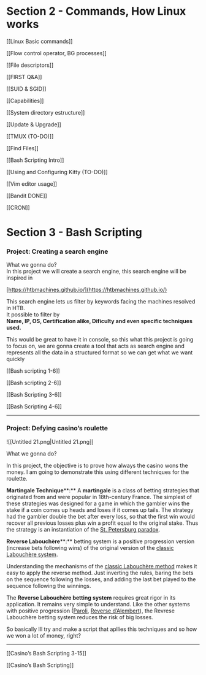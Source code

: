 # Section 2 - Commands, How Linux works

[[Linux Basic commands]]

[[Flow control operator, BG processes]]

[[File descriptors]]

[[FIRST Q&A]]

[[SUID & SGID]]

[[Capabilities]]

[[System directory estructure]]

[[Update & Upgrade]]

[[TMUX (TO-DO)]]

[[Find Files]]

[[Bash Scripting Intro]]

[[Using and Configuring Kitty (TO-DO)]]

[[Vim editor usage]]

[[Bandit DONE]]

[[CRON]]

# Section 3 - Bash Scripting

### Project: Creating a search engine

What we gonna do?  
In this project we will create a search engine, this search engine will be inspired in  

[https://htbmachines.github.io/](https://htbmachines.github.io/)

This search engine lets us filter by keywords facing the machines resolved in HTB.  
It possible to filter by  
**Name, IP, OS, Certification alike, Dificulty and even specific techniques used.**

  

This would be great to have it in console, so this what this project is going to focus on, we are gonna create a tool that acts as search engine and represents all the data in a structured format so we can get what we want quickly

[[Bash scripting 1-6]]

[[Bash scripting 2-6]]

[[Bash Scripting 3-6]]

[[Bash Scripting 4-6]]

---

### Project: Defying casino’s roulette

![[Untitled 21.png|Untitled 21.png]]

What we gonna do?

In this project, the objective is to prove how always the casino wons the money. I am going to demonstrate this using different techniques for the roulette.  
  
  
**Martingale Technique****:** A **martingale** is a class of betting strategies that originated from and were popular in 18th-century France. The simplest of these strategies was designed for a game in which the gambler wins the stake if a coin comes up heads and loses if it comes up tails. The strategy had the gambler double the bet after every loss, so that the first win would recover all previous losses plus win a profit equal to the original stake. Thus the strategy is an instantiation of the [St. Petersburg paradox](https://en.wikipedia.org/wiki/St._Petersburg_paradox).

**Reverse Labouchère****:** betting system is a positive progression version (increase bets following wins) of the original version of the [classic Labouchère system](https://www.gsimulator.net/labouchere).

Understanding the mechanisms of the [classic Labouchère method](https://www.gsimulator.net/labouchere) makes it easy to apply the reverse method. Just inverting the rules, baring the bets on the sequence following the losses, and adding the last bet played to the sequence following the winnings.

  

The **Reverse Labouchère betting system** requires great rigor in its application. It remains very simple to understand. Like the other systems with positive progression ([Paroli](https://www.gsimulator.net/reverse-martingale-paroli), [Reverse d’Alembert](https://www.gsimulator.net/contra-dalembert)), the Revrese Labouchère betting system reduces the risk of big losses.

  

So basically Ill try and make a script that apllies this techniques and so how we won a lot of money, right?

---

[[Casino’s Bash Scripting 3-15]]

[[Casino’s Bash Scripting]]